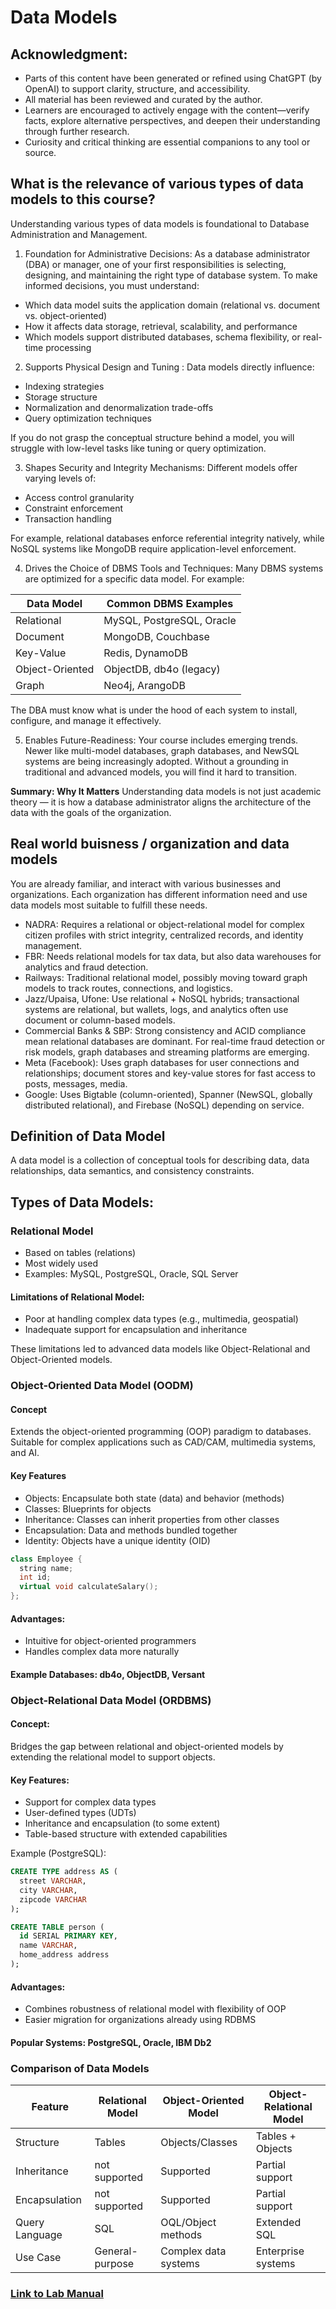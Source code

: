 # Data Models


## Acknowledgment:

- Parts of this content have been generated or refined using ChatGPT (by OpenAI) to support clarity, structure, and accessibility.
- All material has been reviewed and curated by the author.
- Learners are encouraged to actively engage with the content—verify facts, explore alternative perspectives, and deepen their understanding through further research.
- Curiosity and critical thinking are essential companions to any tool or source.

## What is the relevance of various types of data models to this course?

Understanding various types of data models is foundational to Database Administration and Management.

1. Foundation for Administrative Decisions: As a database administrator (DBA) or manager, one of your first responsibilities is selecting, designing, and maintaining the right type of database system. To make informed decisions, you must understand:

- Which data model suits the application domain (relational vs. document vs. object-oriented)
- How it affects data storage, retrieval, scalability, and performance
- Which models support distributed databases, schema flexibility, or real-time processing

2. Supports Physical Design and Tuning : Data models directly influence:

- Indexing strategies
- Storage structure
- Normalization and denormalization trade-offs
- Query optimization techniques

If you do not grasp the conceptual structure behind a model, you will struggle with low-level tasks like tuning or query optimization.

3. Shapes Security and Integrity Mechanisms: Different models offer varying levels of:

- Access control granularity
- Constraint enforcement
- Transaction handling

For example, relational databases enforce referential integrity natively, while NoSQL systems like MongoDB require application-level enforcement.

4. Drives the Choice of DBMS Tools and Techniques: Many DBMS systems are optimized for a specific data model. For example:


Data Model       |	Common DBMS Examples
-----------------|-------------------------
Relational       |	MySQL, PostgreSQL, Oracle
Document         |	MongoDB, Couchbase
Key-Value        |	Redis, DynamoDB
Object-Oriented  |	ObjectDB, db4o (legacy)
Graph	         |  Neo4j, ArangoDB

The DBA must know what is under the hood of each system to install, configure, and manage it effectively.

5. Enables Future-Readiness: Your course includes emerging trends. Newer  like multi-model databases, graph databases, and NewSQL systems are being increasingly adopted. Without a grounding in traditional and advanced models, you will find it hard to transition.

**Summary: Why It Matters**
Understanding data models is not just academic theory — it is how a database administrator aligns the architecture of the data with the goals of the organization.

## Real world buisness / organization and data models 

You are already familiar, and interact with various businesses and organizations. Each organization has different information need and use data models most suitable to fulfill these needs. 

- NADRA: Requires a relational or object-relational model for complex citizen profiles with strict integrity, centralized records, and identity management.
- FBR: Needs relational models for tax data, but also data warehouses for analytics and fraud detection.
- Railways: Traditional relational model, possibly moving toward graph models to track routes, connections, and logistics.
- Jazz/Upaisa, Ufone: Use relational + NoSQL hybrids; transactional systems are relational, but wallets, logs, and analytics often use document or column-based models.
- Commercial Banks & SBP: Strong consistency and ACID compliance mean relational databases are dominant. For real-time fraud detection or risk models, graph databases and streaming platforms are emerging.
- Meta (Facebook): Uses graph databases for user connections and relationships; document stores and key-value stores for fast access to posts, messages, media.
- Google: Uses Bigtable (column-oriented), Spanner (NewSQL, globally distributed relational), and Firebase (NoSQL) depending on service.

## Definition of Data Model

A data model is a collection of conceptual tools for describing data, data relationships, data semantics, and consistency constraints.

## Types of Data Models:

### Relational Model

- Based on tables (relations)
- Most widely used
- Examples: MySQL, PostgreSQL, Oracle, SQL Server

#### Limitations of Relational Model:

- Poor at handling complex data types (e.g., multimedia, geospatial)
- Inadequate support for encapsulation and inheritance

These limitations led to advanced data models like Object-Relational and Object-Oriented models.


### Object-Oriented Data Model (OODM)

#### Concept
Extends the object-oriented programming (OOP) paradigm to databases. Suitable for complex applications such as CAD/CAM, multimedia systems, and AI.

#### Key Features

- Objects: Encapsulate both state (data) and behavior (methods)
- Classes: Blueprints for objects
- Inheritance: Classes can inherit properties from other classes
- Encapsulation: Data and methods bundled together
- Identity: Objects have a unique identity (OID)

```cpp
class Employee {
  string name;
  int id;
  virtual void calculateSalary();
};
``` 
#### Advantages:

- Intuitive for object-oriented programmers
- Handles complex data more naturally

#### Example Databases: db4o, ObjectDB, Versant

### Object-Relational Data Model (ORDBMS)

#### Concept:
Bridges the gap between relational and object-oriented models by extending the relational model to support objects.

#### Key Features:

- Support for complex data types
- User-defined types (UDTs)
- Inheritance and encapsulation (to some extent)
- Table-based structure with extended capabilities

Example (PostgreSQL):

```sql
CREATE TYPE address AS (
  street VARCHAR,
  city VARCHAR,
  zipcode VARCHAR
);

CREATE TABLE person (
  id SERIAL PRIMARY KEY,
  name VARCHAR,
  home_address address
);
```
#### Advantages:

- Combines robustness of relational model with flexibility of OOP
- Easier migration for organizations already using RDBMS
#### Popular Systems: PostgreSQL, Oracle, IBM Db2

### Comparison of Data Models

Feature         | Relational Model	    | Object-Oriented Model | Object-Relational Model
----------------|-----------------------|-----------------------|-------------------------
Structure	    | Tables                | Objects/Classes       | Tables + Objects 
Inheritance     | not supported         | Supported             | Partial support
Encapsulation   | not supported	        | Supported             | Partial support
Query Language	| SQL	                | OQL/Object methods	| Extended SQL
Use Case	    | General-purpose	    | Complex data systems	| Enterprise systems


### [Link to Lab Manual](./lab1.md)